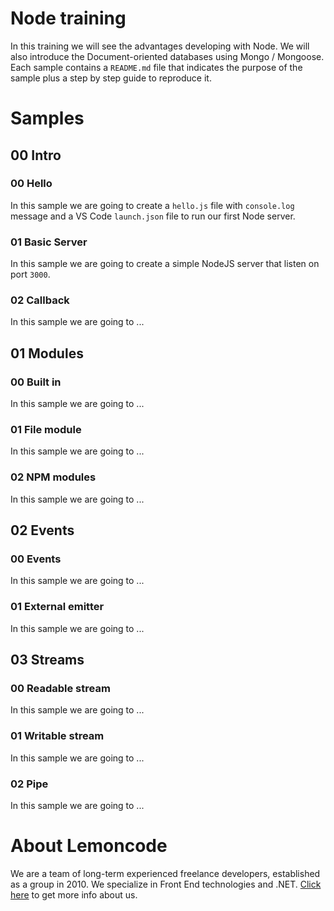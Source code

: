 # Node training

In this training we will see the advantages developing with Node. We will also introduce the Document-oriented databases using Mongo / Mongoose.
Each sample contains a `README.md` file that indicates the purpose of the sample plus a step by step guide to reproduce it.

# Samples

## 00 Intro

### 00 Hello

In this sample we are going to create a `hello.js` file with `console.log` message and a VS Code `launch.json` file to run our first Node server.

### 01 Basic Server

In this sample we are going to create a simple NodeJS server that listen on port `3000`.

### 02 Callback

In this sample we are going to ...

## 01 Modules

### 00 Built in

In this sample we are going to ...

### 01 File module

In this sample we are going to ...

### 02 NPM modules

In this sample we are going to ...

## 02 Events

### 00 Events

In this sample we are going to ...

### 01 External emitter

In this sample we are going to ...

## 03 Streams

### 00 Readable stream

In this sample we are going to ...

### 01 Writable stream

In this sample we are going to ...

### 02 Pipe

In this sample we are going to ...

# About Lemoncode

We are a team of long-term experienced freelance developers, established as a group in 2010.
We specialize in Front End technologies and .NET. [Click here](http://lemoncode.net/services/en/#en-home) to get more info about us.
